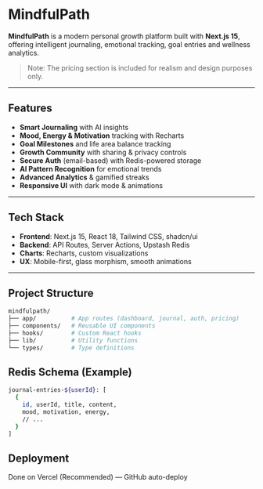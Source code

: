 # MindfulPath

**MindfulPath** is a modern personal growth platform built with **Next.js 15**, offering intelligent journaling, emotional tracking, goal entries and wellness analytics.

> Note: The pricing section is included for realism and design purposes only.

---

## Features

- **Smart Journaling** with AI insights  
- **Mood, Energy & Motivation** tracking with Recharts  
- **Goal Milestones** and life area balance tracking  
- **Growth Community** with sharing & privacy controls  
- **Secure Auth** (email-based) with Redis-powered storage  
- **AI Pattern Recognition** for emotional trends  
- **Advanced Analytics** & gamified streaks  
- **Responsive UI** with dark mode & animations  

---

## Tech Stack

- **Frontend**: Next.js 15, React 18, Tailwind CSS, shadcn/ui  
- **Backend**: API Routes, Server Actions, Upstash Redis  
- **Charts**: Recharts, custom visualizations  
- **UX**: Mobile-first, glass morphism, smooth animations  

---

## Project Structure

```bash
mindfulpath/
├── app/          # App routes (dashboard, journal, auth, pricing)
├── components/   # Reusable UI components
├── hooks/        # Custom React hooks
├── lib/          # Utility functions
└── types/        # Type definitions
```

## Redis Schema (Example)

```bash
journal-entries-${userId}: [
  {
    id, userId, title, content,
    mood, motivation, energy,
    // ...
  }
]
```

## Deployment

Done on Vercel (Recommended) — GitHub auto-deploy

